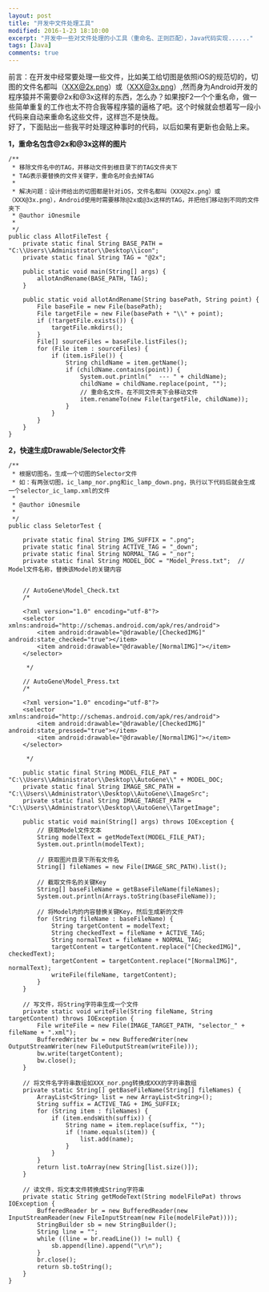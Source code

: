 ```yaml
---
layout: post
title: "开发中文件处理工具"
modified: 2016-1-23 18:10:00
excerpt: "开发中一些对文件处理的小工具（重命名、正则匹配），Java代码实现......"
tags: [Java]
comments: true
---
```

前言：在开发中经常要处理一些文件，比如美工给切图是依照iOS的规范切的，切图的文件名都叫（XXX@2x.png）或（XXX@3x.png）,然而身为Android开发的程序猿并不需要@2x和@3x这样的东西，怎么办？如果按F2一个个重名命，做一些简单重复的工作也太不符合我等程序猿的逼格了吧。这个时候就会想着写一段小代码来自动来重命名这些文件，这样岂不是快哉。  
好了，下面贴出一些我平时处理这种事时的代码，以后如果有更新也会贴上来。

**1，重命名包含@2x和@3x这样的图片**

	/**
	 * 移除文件名中的TAG，并移动文件到根目录下的TAG文件夹下
	 * TAG表示要替换的文件关键字，重命名时会去掉TAG
	 * 
	 * 解决问题：设计师给出的切图都是针对iOS，文件名都叫（XXX@2x.png）或（XXX@3x.png），Android使用时需要移除@2x或@3x这样的TAG，并把他们移动到不同的文件夹下
	 * @author iOnesmile
	 *
	 */
	public class AllotFileTest {
		private static final String BASE_PATH = "C:\\Users\\Administrator\\Desktop\\icon";
		private static final String TAG = "@2x";
	
		public static void main(String[] args) {
			allotAndRename(BASE_PATH, TAG);
		}
	
		public static void allotAndRename(String basePath, String point) {
			File baseFile = new File(basePath);
			File targetFile = new File(basePath + "\\" + point);
			if (!targetFile.exists()) {
				targetFile.mkdirs();
			}
			File[] sourceFiles = baseFile.listFiles();
			for (File item : sourceFiles) {
				if (item.isFile()) {
					String childName = item.getName();
					if (childName.contains(point)) {
						System.out.println("  --- " + childName);
						childName = childName.replace(point, "");
						// 重命名文件，在不同文件夹下会移动文件
						item.renameTo(new File(targetFile, childName));
					}
				}
			}
		}
	}



**2，快速生成Drawable/Selector文件**

	/**
	 * 根据切图名，生成一个切图的Selector文件
	 * 如：有两张切图，ic_lamp_nor.png和ic_lamp_down.png，执行以下代码后就会生成一个selector_ic_lamp.xml的文件
	 * 
	 * @author iOnesmile
	 *
	 */
	public class SeletorTest {
	
		private static final String IMG_SUFFIX = ".png";
		private static final String ACTIVE_TAG = "_down";
		private static final String NORMAL_TAG = "_nor";
		private static final String MODEL_DOC = "Model_Press.txt";	// Model文件名称，替换该Model的关键内容
		
		
		// AutoGene\Model_Check.txt
		/*
		 
		<?xml version="1.0" encoding="utf-8"?>
		<selector xmlns:android="http://schemas.android.com/apk/res/android">
		    <item android:drawable="@drawable/[CheckedIMG]" android:state_checked="true"></item>
		    <item android:drawable="@drawable/[NormalIMG]"></item>
		</selector>
		 
		 */
		
		// AutoGene\Model_Press.txt
		/*
		 
		<?xml version="1.0" encoding="utf-8"?>
		<selector xmlns:android="http://schemas.android.com/apk/res/android">
		    <item android:drawable="@drawable/[CheckedIMG]" android:state_pressed="true"></item>
		    <item android:drawable="@drawable/[NormalIMG]"></item>
		</selector>
		 
		 */
		
		public static final String MODEL_FILE_PAT = "C:\\Users\\Administrator\\Desktop\\AutoGene\\" + MODEL_DOC;
		private static final String IMAGE_SRC_PATH = "C:\\Users\\Administrator\\Desktop\\AutoGene\\ImageSrc";
		private static final String IMAGE_TARGET_PATH = "C:\\Users\\Administrator\\Desktop\\AutoGene\\TargetImage";
	
		public static void main(String[] args) throws IOException {
			// 获取Model文件文本
			String modelText = getModeText(MODEL_FILE_PAT);
			System.out.println(modelText);
			
			// 获取图片目录下所有文件名
			String[] fileNames = new File(IMAGE_SRC_PATH).list();
			
			// 截取文件名的关键Key
			String[] baseFileName = getBaseFileName(fileNames); 
			System.out.println(Arrays.toString(baseFileName));
			
			// 将Model内的内容替换关键Key，然后生成新的文件
			for (String fileName : baseFileName) {
				String targetContent = modelText;
				String checkedText = fileName + ACTIVE_TAG;
				String normalText = fileName + NORMAL_TAG;
				targetContent = targetContent.replace("[CheckedIMG]", checkedText);
				targetContent = targetContent.replace("[NormalIMG]", normalText);
				writeFile(fileName, targetContent);
			}
		}
	
		// 写文件，将String字符串生成一个文件
		private static void writeFile(String fileName, String targetContent) throws IOException {
			File writeFile = new File(IMAGE_TARGET_PATH, "selector_" + fileName + ".xml");
			BufferedWriter bw = new BufferedWriter(new OutputStreamWriter(new FileOutputStream(writeFile)));
			bw.write(targetContent);
			bw.close();
		}
	
		// 将文件名字符串数组如XXX_nor.png转换成XXX的字符串数组
		private static String[] getBaseFileName(String[] fileNames) {
			ArrayList<String> list = new ArrayList<String>();
			String suffix = ACTIVE_TAG + IMG_SUFFIX;
			for (String item : fileNames) {
				if (item.endsWith(suffix)) {
					String name = item.replace(suffix, "");
					if (!name.equals(item)) {
						list.add(name);
					}
				}
			}
			return list.toArray(new String[list.size()]);
		}
	
		// 读文件，将文本文件转换成String字符串
		private static String getModeText(String modelFilePat) throws IOException {
			BufferedReader br = new BufferedReader(new InputStreamReader(new FileInputStream(new File(modelFilePat))));
			StringBuilder sb = new StringBuilder();
			String line = "";
			while ((line = br.readLine()) != null) {
				sb.append(line).append("\r\n");
			}
			br.close();
			return sb.toString();
		}
	}

